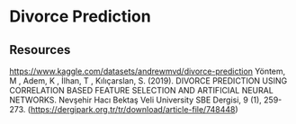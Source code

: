 # Divorce Prediction

## Resources
https://www.kaggle.com/datasets/andrewmvd/divorce-prediction
Yöntem, M , Adem, K , İlhan, T , Kılıçarslan, S. (2019). DIVORCE PREDICTION USING CORRELATION BASED FEATURE SELECTION AND ARTIFICIAL NEURAL NETWORKS. Nevşehir Hacı Bektaş Veli University SBE Dergisi, 9 (1), 259-273. (https://dergipark.org.tr/tr/download/article-file/748448)
